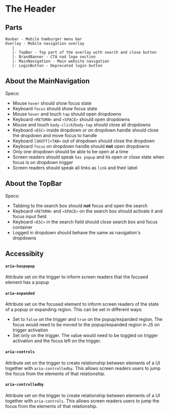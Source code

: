 # The Header

## Parts

```
Navbar - Mobile hamburger menu bar
Overlay - Mobile navigation overlay
   |
   |- TopBar - Top part of the overlay with search and close button
   |- BrandBanner - CTA nad logo section
   |- MainNavigation - Main website navigation
   |- LoginButton - Deprecated login button
```

## About the MainNavigation

Specs:
- Mouse `hover` should show focus state
- Keyboard `focus` should show focus state
- Mouse `hover` and touch `tap` should open dropdowns
- Keyboard `<RETURN>` and `<SPACE>` should open dropdowns
- Mouse and touch `body-click`/`body-tap` should close all dropdowns
- Keyboard `<ESC>` inside dropdown or on dropdown handle should close the dropdown and move focus to handle
- Keyboard `[SHIFT]<TAB>` out of dropdown should close the dropdown
- Keyboard `focus` on dropdown handle should **not** open dropdowns
- Only one dropdown should be able to be open at a time
- Screen readers should speak `has popup` and its open or close state when focus is on dropdown trigger
- Screen readers should speak all links as `link` and their label


## About the TopBar

Specs:
- Tabbing to the search box should **not** focus and open the search
- Keyboard `<RETURN>` and `<SPACE>` on the search box should activate it and focus input field
- Keyboard `<ESC>` in the search field should close search box and focus container
- Logged in dropdown should behave the same as navigation's dropdowns

## Accessibity

#### `aria-haspopup`

Attribute set on the trigger to inform screen readers that the focused element has a popup

#### `aria-expanded`

Attribute set on the focused element to inform screen readers of the state of a popup or expanding region. This can be set in different ways:

- Set to `false` on the trigger and `true` on the popup/expanded region. The focus would need to be moved to the popup/expanded region in JS on trigger activation
- Set only on the trigger. The value would need to be toggled on trigger activation and the focus left on the trigger.

#### `aria-controls`

Attribute set on the trigger to create relationship between elements of a UI together with `aria-controlledby`. This allows screen readers users to jump the focus from the elements of that relationship.

#### `aria-controlledby`

Attribute set on the trigger to create relationship between elements of a UI together with `aria-controls`. This allows screen readers users to jump the focus from the elements of that relationship.
